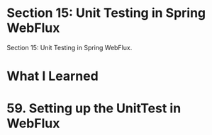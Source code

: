 # Section 15: Unit Testing in Spring WebFlux

Section 15: Unit Testing in Spring WebFlux.

# What I Learned

# 59. Setting up the UnitTest in WebFlux